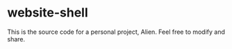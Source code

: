# website-shell
This is the source code for a personal project, Alien. Feel free to modify and share. 
